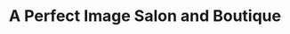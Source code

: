 ---
title: "A Perfect Image Salon and Boutique"
url: /russellville/a-perfect-image-salon-and-boutique/
shop: Kosmetik
---